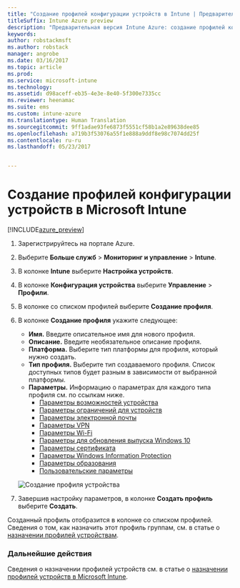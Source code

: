 ```yaml
---
title: "Создание профилей конфигурации устройств в Intune | Предварительная версия Intune Azure"
titleSuffix: Intune Azure preview
description: "Предварительная версия Intune Azure: создание профилей конфигурации устройств в Intune."
keywords: 
author: robstackmsft
ms.author: robstack
manager: angrobe
ms.date: 03/16/2017
ms.topic: article
ms.prod: 
ms.service: microsoft-intune
ms.technology: 
ms.assetid: d98aceff-eb35-4e3e-8e40-5f300e7335cc
ms.reviewer: heenamac
ms.suite: ems
ms.custom: intune-azure
ms.translationtype: Human Translation
ms.sourcegitcommit: 9ff1adae93fe6873f5551cf58b1a2e89638dee85
ms.openlocfilehash: a719b3f53076a55f1e888a9ddf8e98c7074dd25f
ms.contentlocale: ru-ru
ms.lasthandoff: 05/23/2017


---
```


# <a name="how-to-create-device-configuration-profiles-in-microsoft-intune"></a>Создание профилей конфигурации устройств в Microsoft Intune

[!INCLUDE[azure_preview](./includes/azure_preview.md)]


1. Зарегистрируйтесь на портале Azure.
2. Выберите **Больше служб** > **Мониторинг и управление** > **Intune**.
3. В колонке **Intune** выберите **Настройка устройств**.
2. В колонке **Конфигурация устройства** выберите **Управление** > **Профили**.
2. В колонке со списком профилей выберите **Создание профиля**.
3. В колонке **Создание профиля** укажите следующее:
    - **Имя.** Введите описательное имя для нового профиля.
    - **Описание.** Введите необязательное описание профиля.
    - **Платформа.** Выберите тип платформы для профиля, который нужно создать.
    - **Тип профиля.** Выберите тип создаваемого профиля. Список доступных типов будет разным в зависимости от выбранной платформы.
    - **Параметры.** Информацию о параметрах для каждого типа профиля см. по ссылкам ниже.
        -  [Параметры возможностей устройства](device-features-configure.md)
        -  [Параметры ограничений для устройств](device-restrictions-configure.md)
        -  [Параметры электронной почты](email-settings-configure.md)
        -  [Параметры VPN](vpn-settings-configure.md)
        -  [Параметры Wi-Fi](wi-fi-settings-configure.md)
        -  [Параметры для обновления выпуска Windows 10](edition-upgrade-configure-windows-10.md)
        -  [Параметры сертификата](certificates-configure.md)
        -  [Параметры Windows Information Protection](windows-information-protection-configure.md)
        -  [Параметры образования](education-settings-configure.md)
        -  [Пользовательские параметры](custom-settings-configure.md)

    ![Создание профиля устройства](./media/create-device-profile.png)
4. Завершив настройку параметров, в колонке **Создать профиль** выберите **Создать**.

Созданный профиль отобразится в колонке со списком профилей.
Сведения о том, как назначить этот профиль группам, см. в статье о [назначении профилей устройствам](device-profile-assign.md).


### <a name="next-steps"></a>Дальнейшие действия
Сведения о назначении профилей устройств см. в статье о [назначении профилей устройств в Microsoft Intune](device-profile-assign.md).

